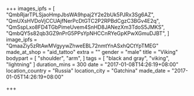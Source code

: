 +++
images_ipfs = [
  "QmbRjarTPLSjaoHmpJbsWA9hpaj2Y2e2bUk5PJRx3Sg6AZ",
  "QmUXsHVDoVjCCUAjfNerPcDtGTC2P2RPBdCgzC3BGv4E2q",
  "QmSspLxo8FD4TGbPimeUvem4SnHD8JANezXm3TdoS5JMKS",
  "QmbQY5s82qb3GZ9nPrG5PPsYpNHCCnRYeGpKPwXGmuDJBT",
]
image_ipfs = "QmaaZiy5zRtAwMVgyywZhweEBL72nmtYnASxhQCtYpTMEG"
made_at_shop = "aid_tattoo"
extra = ""
gender = "male"
title = "Viking"
bodypart = [
  "shoulder",
  "arm",
]
tags = [
  "black and gray",
  "viking",
  "lightning"
]
duration_mins = 300
date = "2017-01-08T14:26:19+08:00"
location_country = "Russia"
location_city = "Gatchina"
made_date = "2017-01-05T14:26:19+08:00"

+++

